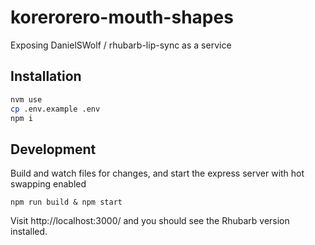 # korerorero-mouth-shapes

Exposing DanielSWolf / rhubarb-lip-sync as a service

## Installation

```bash
nvm use
cp .env.example .env 
npm i
```

## Development

Build and watch files for changes, and start the express server with hot swapping enabled

```
npm run build & npm start
```

Visit http://localhost:3000/ and you should see the Rhubarb version installed.
